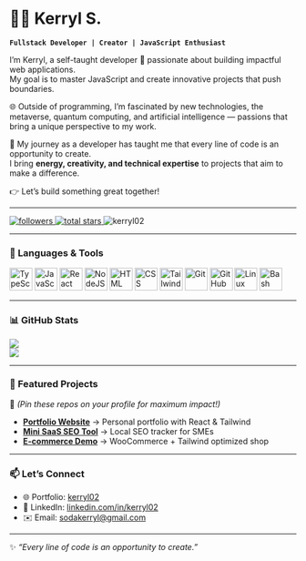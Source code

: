 # 🏄‍♂️ Kerryl S.

**`Fullstack Developer | Creator | JavaScript Enthusiast`**

I’m Kerryl, a self-taught developer 🔱 passionate about building impactful web applications.  
My goal is to master JavaScript and create innovative projects that push boundaries.  

🌐 Outside of programming, I’m fascinated by new technologies, the metaverse, quantum computing, and artificial intelligence — passions that bring a unique perspective to my work.  

🚀 My journey as a developer has taught me that every line of code is an opportunity to create.  
I bring **energy, creativity, and technical expertise** to projects that aim to make a difference.  

👉 Let’s build something great together!  

---

<p align="left">
  <a href="https://github.com/kerryl02?tab=followers">
    <img alt="followers" title="Follow me on Github" src="https://custom-icon-badges.demolab.com/github/followers/Kerryl02?color=236ad3&labelColor=1155ba&style=for-the-badge&logo=person-add&label=Follow&logoColor=white"/>
  </a>
  <a href="https://github.com/Kerryl02?tab=repositories&sort=stargazers">
    <img alt="total stars" title="Total stars on GitHub" src="https://custom-icon-badges.demolab.com/github/stars/Kerryl02?color=55960c&style=for-the-badge&labelColor=488207&logo=star"/>
  </a>
  <img src="https://komarev.com/ghpvc/?username=kerryl02&label=Profile%20views&color=000000&style=flat" alt="kerryl02" />
</p>

---

### 🧰 Languages & Tools

<p>
<img alt="TypeScript" width="40px" src="https://cdn.jsdelivr.net/gh/devicons/devicon/icons/typescript/typescript-plain.svg" />
<img alt="JavaScript" width="40px" src="https://cdn.jsdelivr.net/gh/devicons/devicon/icons/javascript/javascript-plain.svg" />
<img alt="React" width="40px" src="https://cdn.jsdelivr.net/gh/devicons/devicon/icons/react/react-original.svg" />
<img alt="NodeJS" width="40px" src="https://cdn.jsdelivr.net/gh/devicons/devicon/icons/nodejs/nodejs-original.svg" />
<img alt="HTML" width="40px" src="https://cdn.jsdelivr.net/gh/devicons/devicon/icons/html5/html5-plain.svg" />
<img alt="CSS" width="40px" src="https://cdn.jsdelivr.net/gh/devicons/devicon/icons/css3/css3-plain.svg" />
<img alt="TailwindCSS" width="40px" src="https://cdn.jsdelivr.net/gh/devicons/devicon/icons/tailwindcss/tailwindcss-plain.svg" />
<img alt="Git" width="40px" src="https://cdn.jsdelivr.net/gh/devicons/devicon/icons/git/git-original.svg" />
<img alt="GitHub" width="40px" src="https://cdn.jsdelivr.net/gh/devicons/devicon/icons/github/github-original.svg" />
<img alt="Linux" width="40px" src="https://cdn.jsdelivr.net/gh/devicons/devicon/icons/linux/linux-original.svg" />
<img alt="Bash" width="40px" src="https://cdn.jsdelivr.net/gh/devicons/devicon/icons/bash/bash-original.svg" />
</p>

---

### 📊 GitHub Stats

![](https://github-readme-stats.vercel.app/api?username=Kerryl02&theme=radical&show_icons=true&hide_border=true&count_private=true)  
![](https://github-readme-stats.vercel.app/api/top-langs/?username=Kerryl02&layout=compact&theme=radical&hide_border=true)

---

### 🌟 Featured Projects
🔗 *(Pin these repos on your profile for maximum impact!)*  

- **[Portfolio Website](https://github.com/Kerryl02/portfolio)** → Personal portfolio with React & Tailwind  
- **[Mini SaaS SEO Tool](https://github.com/Kerryl02/mini-saas-seo)** → Local SEO tracker for SMEs  
- **[E-commerce Demo](https://github.com/Kerryl02/ecommerce-demo)** → WooCommerce + Tailwind optimized shop  

---

### 📫 Let’s Connect

- 🌐 Portfolio: [kerryl02](https://mon-site.com)  
- 💼 LinkedIn: [linkedin.com/in/kerryl02](https://linkedin.com/in/kerryl02)  
- ✉️ Email: [sodakerryl@gmail.com](mailto:kerryl@example.com)

---

✨ *“Every line of code is an opportunity to create.”*
